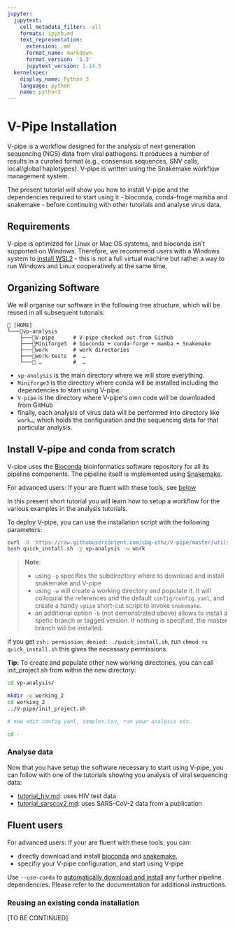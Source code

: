 ```yaml
---
jupyter:
  jupytext:
    cell_metadata_filter: -all
    formats: ipynb,md
    text_representation:
      extension: .md
      format_name: markdown
      format_version: '1.3'
      jupytext_version: 1.14.5
  kernelspec:
    display_name: Python 3
    language: python
    name: python3
---
```


<!-- markdownlint-configure-file { "MD010": { "ignore_code_languages" : [ "tsv", "bash" ] } } -->
# V-Pipe Installation

V-pipe is a workflow designed for the analysis of next generation sequencing (NGS) data from viral pathogens. It produces a number of results in a curated format (e.g., consensus sequences, SNV calls, local/global haplotypes). V-pipe is written using the Snakemake workflow management system.

The present tutorial will show you how to install V-pipe and the dependencies required to start using it - bioconda, conda-froge mamba and snakemake - before continuing with other tutorials and analyse virus data.

## Requirements

V-pipe is optimized for Linux or Mac OS systems, and bioconda isn't supported on Windows. Therefore, we recommend users with a Windows system to [install WSL2](https://learn.microsoft.com/en-us/windows/wsl/install) - this is not a full virtual machine but rather a way to run Windows and Linux cooperatively at the same time.


## Organizing Software

We will organise our software in the following tree structure, which will be reused in all subsequent tutorials:

```text
📁 [HOME]
└───📁vp-analysis
    ├───📁V-pipe      # V-pipe checked out from Github
    ├───📁Miniforge3  # bioconda + conda-forge + mamba + Snakemake
    ├───📁work        # work directories
    ├───📁work-tests  #  …
    └───📁 …          #  …
```

- `vp-analysis` is the main directory where we will store everything.
- `Miniforge3` is the directory where conda will be installed including the dependencies to start using V-pipe.
- `V-pipe` is the directory where V-pipe's own code will be downloaded from GitHub
- finally, each analysis of virus data will be performed into directory like `work…`, which holds the configuration and the sequencing data for that particular analysis.


## Install V-pipe and conda from scratch

V-pipe uses the [Bioconda](https://bioconda.github.io/) bioinformatics software repository for all its pipeline components. The pipeline itself is implemented using [Snakemake](https://snakemake.readthedocs.io/en/stable/).

For advanced users: If your are fluent with these tools, see [below](#fluent-users)

In this present short tutorial you will learn how to setup a workflow for the various examples in the analysis tutorials.

To deploy V-pipe, you can use the installation script with the following parameters:

```bash
curl -O 'https://raw.githubusercontent.com/cbg-ethz/V-pipe/master/utils/quick_install.sh'
bash quick_install.sh -p vp-analysis -w work
```

> **Note**:
> * using `-p` specifies the subdirectory where to download and install snakemake and V-pipe
> * using `-w` will create a working directory and populate it. It will colloquial the references and the default `config/config.yaml`, and create a handy `vpipe` short-cut script to invoke `snakemake`.
> * an additional option `-b` (not demonstrated above) allows to install a spefic branch or tagged version. If nothing is specified, the master branch will be installed.

If you get `zsh: permission denied: ./quick_install.sh`, run `chmod +x quick_install.sh` this gives the necessary permissions.


**Tip:** To create and populate other new working directories, you can call init_project.sh from within the new directory:

```bash
cd vp-analysis/

mkdir -p working_2
cd working_2
../V-pipe/init_project.sh

# now edit config.yaml, samples.tsv, run your analysis etc.

cd -
```

### Analyse data

Now that you have setup the software necessary to start using V-pipe, you can follow with one of the tutorials showing you analysis of viral sequencing data:

- [tutorial_hiv.md](tutorial_hiv.md): uses HIV test data
- [tutorial_sarscov2.md](tutorial_sarscov2.md): uses SARS-CoV-2 data from a publication


## Fluent users

For advanced users: If your are fluent with these tools, you can:

* directly download and install [bioconda](https://bioconda.github.io/user/install.html) and [snakemake](https://snakemake.readthedocs.io/en/stable/getting_started/installation.html#installation-via-conda),
* specifiy your V-pipe configuration, and start using V-pipe

Use `--use-conda` to [automatically download and install](https://snakemake.readthedocs.io/en/stable/snakefiles/deployment.html#integrated-package-management) any further pipeline dependencies. Please refer to the documentation for additional instructions.


### Reusing an existing conda installation

[TO BE CONTINUED]

